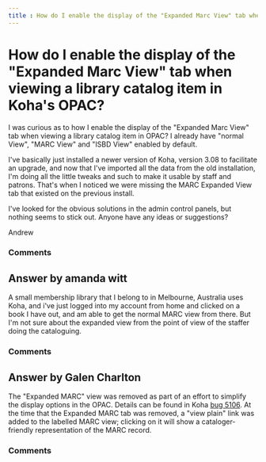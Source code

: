 ```yaml
---
title : How do I enable the display of the "Expanded Marc View" tab when viewing a library catalog item in Koha's OPAC?
---
```

How do I enable the display of the "Expanded Marc View" tab when viewing a library catalog item in Koha's OPAC?
=====================
I was curious as to how I enable the display of the "Expanded Marc View"
tab when viewing a library catalog item in OPAC? I already have "normal
View", "MARC View" and "ISBD View" enabled by default.

I've basically just installed a newer version of Koha, version 3.08 to
facilitate an upgrade, and now that I've imported all the data from the
old installation, I'm doing all the little tweaks and such to make it
usable by staff and patrons. That's when I noticed we were missing the
MARC Expanded View tab that existed on the previous install.

I've looked for the obvious solutions in the admin control panels, but
nothing seems to stick out. Anyone have any ideas or suggestions?

Andrew

### Comments ###


Answer by amanda witt
----------------
A small membership library that I belong to in Melbourne, Australia uses
Koha, and i've just logged into my account from home and clicked on a
book I have out, and am able to get the normal MARC view from there. But
I'm not sure about the expanded view from the point of view of the
staffer doing the cataloguing.

### Comments ###

Answer by Galen Charlton
----------------
The "Expanded MARC" view was removed as part of an effort to simplify
the display options in the OPAC. Details can be found in Koha [bug
5106](http://bugs.koha-community.org/bugzilla3/show_bug.cgi?id=5106). At
the time that the Expanded MARC tab was removed, a "view plain" link was
added to the labelled MARC view; clicking on it will show a
cataloger-friendly representation of the MARC record.

### Comments ###

